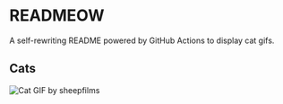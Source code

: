 # READMEOW

A self-rewriting README powered by GitHub Actions to display cat gifs.

## Cats

![Cat GIF by sheepfilms](https://media4.giphy.com/media/zZMTVkTeEfeEg/200.gif?cid=9acd02daddj8otxobauy7i5qfh173mdkrdvv6gehn50op8nc&ep=v1_gifs_search&rid=200.gif&ct=g)
